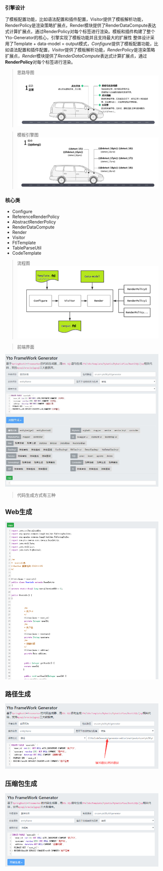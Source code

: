 ### 引擎设计

了模板配置功能，比如语法配置和插件配置，Visitor提供了模板解析功能，RenderPolicy是渲染策略扩展点，Render模块提供了RenderDataCompute表达式计算扩展点，通过RenderPolicy对每个标签进行渲染。模板和插件构建了整个Yto-Generator的核心，引擎实现了模板功能并且支持最大的扩展性
整体设计采用了Template + data-model = output模式，*Configure*提供了模板配置功能，比如语法配置和插件配置，*Visitor*提供了模板解析功能，*RenderPolicy*是渲染策略扩展点，*Render*模块提供了*RenderDataCompute*表达式计算扩展点，通过**RenderPolicy**对每个标签进行渲染。





> 思路导图
    ![car](../images/car.jpg)

> 模板引擎图
![class](../images/class.jpg)


###  核心类

- Configure
- ReferenceRenderPolicy
- AbstractRenderPolicy
- RenderDataCompute
- Render
- Visitor
- FtlTemplate
- TableParseUtil
- CodeTemplate

> 流程图
![templete](../images/templete.png)



>前端界面

![dashboot](../images/dashboot.jpg)


>代码生成方式有三种

## Web生成
  ![Web生成](../images/webGenerator.jpg)
## 路径生成
  ![路径生成](../images/pathGenerator.jpg)
## 压缩包生成
  ![压缩包生成](../images/zipGenerator.jpg)     

